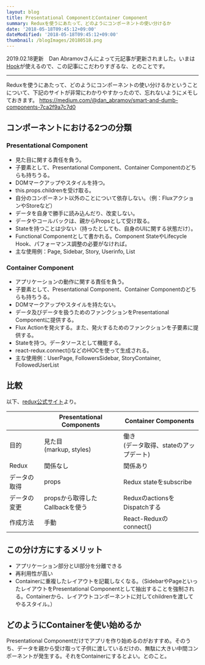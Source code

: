 ```yaml
---
layout: blog
title: Presentational ComponentとContainer Component
summary: Reduxを使うにあたって、どのようにコンポーネントの使い分けるか
date: '2018-05-18T09:45:12+09:00'
dateModified: '2018-05-18T09:45:12+09:00'
thumbnail: /blogImages/20180518.png
---
```

2019.02.18更新　Dan Abramovさんによって元記事が更新されました。いまは[Hook](https://reactjs.org/docs/hooks-overview.html)が使えるので、この記事にこだわりすぎるな、とのことです。

---

Reduxを使うにあたって、どのようにコンポーネントの使い分けるかということについて、下記のサイトが非常にわかりやすかったので、忘れないようにメモしておきます。
[https://medium.com/@dan_abramov/smart-and-dumb-components-7ca2f9a7c7d0
](https://medium.com/@dan_abramov/smart-and-dumb-components-7ca2f9a7c7d0)

## コンポーネントにおける2つの分類
### Presentational Component
- 見た目に関する責任を負う。
- 子要素として、Presentational Component、Container Componentのどちらも持ちうる。
- DOMマークアップやスタイルを持つ。
- this.props.childrenを受け取る。
- 自分のコンポーネント以外のことについて依存しない。（例：FluxアクションやStoreなど）
- データを自身で勝手に読み込んだり、改変しない。
- データやコールバックは、親からPropsとして受け取る。
- Stateを持つことは少ない（持ったとしても、自身のUIに関する状態だけ）。
- Functional Componentとして書かれる。Component StateやLifecycle Hook、パフォーマンス調整の必要がなければ。
- 主な使用例：Page, Sidebar, Story, Userinfo, List

### Container Component
- アプリケーションの動作に関する責任を負う。
- 子要素として、Presentational Component、Container Componentのどちらも持ちうる。
- DOMマークアップやスタイルを持たない。
- データ及びデータを扱うためのファンクションをPresentational Componentに提供する。
- Flux Actionを発火する。また、発火するためのファンクションを子要素に提供する。
- Stateを持つ。データソースとして機能する。
- react-redux.connect()などのHOCを使って生成される。
- 主な使用例：UserPage, FollowersSidebar, StoryContainer, FollowedUserList

## 比較
以下、[redux公式サイト](https://redux.js.org/basics/usage-with-react)より。


||Presentational Components|Container Components|
|---|---|---
|目的|見た目<br>(markup, styles)|働き<br>(データ取得、stateのアップデート)|
|Redux|関係なし|関係あり|
|データの取得|props|Redux stateをsubscribe|
|データの変更|propsから取得したCallbackを使う|ReduxのactionsをDispatchする|
|作成方法|手動|React-Reduxのconnect()|

## この分け方にするメリット
- アプリケーション部分とUI部分を分離できる
- 再利用性が高い
- Containerに重複したレイアウトを記載しなくなる。（SidebarやPageといったレイアウトをPresentational Componentとして抽出することを強制される。Containerから、レイアウトコンポーネントに対してchildrenを渡してやるスタイル。）

## どのようにContainerを使い始めるか
Presentational Componentだけでアプリを作り始めるのがおすすめ。そのうち、データを親から受け取って子供に渡しているだけの、無駄に大きい中間コンポーネントが発生する。それをContainerにするとよい。とのこと。
